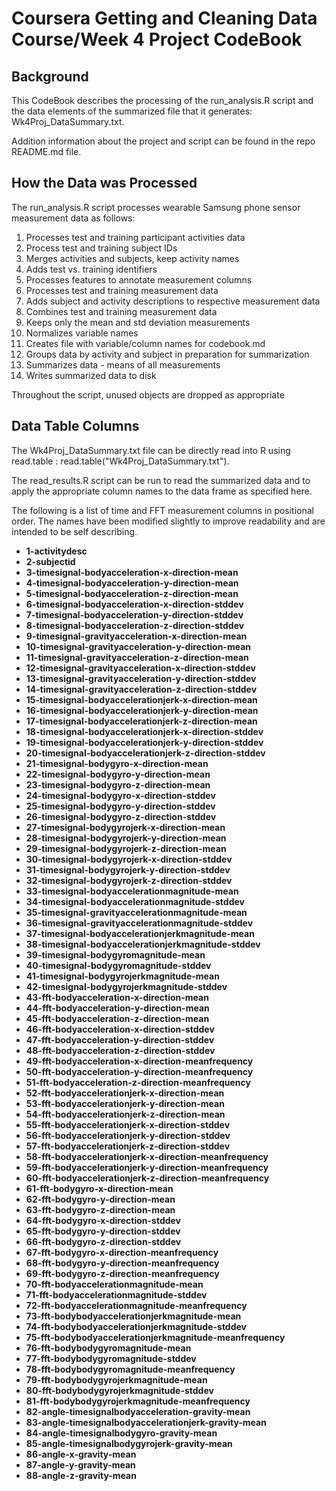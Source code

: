 # Coursera Getting and Cleaning Data Course/Week 4 Project CodeBook

## Background

This CodeBook describes the processing of the run_analysis.R script and the data elements of the summarized file that it generates: Wk4Proj_DataSummary.txt.

Addition information about the project and script can be found in the repo README.md file.


## How the Data was Processed

The run_analysis.R script processes wearable Samsung phone sensor measurement data as follows:

1. Processes test and training participant activities data
2. Process test and training subject IDs
3. Merges activities and subjects, keep activity names
4. Adds test vs. training identifiers
5. Processes features to annotate measurement columns
6. Processes test and training measurement data
7. Adds subject and activity descriptions to respective measurement data
8. Combines test and training measurement data
9. Keeps only the mean and std deviation measurements
10. Normalizes variable names
11. Creates file with variable/column names for codebook.md
12. Groups data by activity and subject in preparation for summarization
13. Summarizes data - means of all measurements
14. Writes summarized data to disk

Throughout the script, unused objects are dropped as appropriate



## Data Table Columns

The Wk4Proj_DataSummary.txt file can be directly read into R using read.table : read.table("Wk4Proj_DataSummary.txt").

The read_results.R script can be run to read the summarized data and to apply the appropriate column names to the data frame as specified here.

The following is a list of time and FFT measurement columns in positional order.  The names have been modified slightly to improve readability and are intended to be self describing.

* **1-activitydesc** 
* **2-subjectid**
* **3-timesignal-bodyacceleration-x-direction-mean**
* **4-timesignal-bodyacceleration-y-direction-mean**
* **5-timesignal-bodyacceleration-z-direction-mean**
* **6-timesignal-bodyacceleration-x-direction-stddev**
* **7-timesignal-bodyacceleration-y-direction-stddev**
* **8-timesignal-bodyacceleration-z-direction-stddev**
* **9-timesignal-gravityacceleration-x-direction-mean**
* **10-timesignal-gravityacceleration-y-direction-mean**
* **11-timesignal-gravityacceleration-z-direction-mean**
* **12-timesignal-gravityacceleration-x-direction-stddev**
* **13-timesignal-gravityacceleration-y-direction-stddev**
* **14-timesignal-gravityacceleration-z-direction-stddev**
* **15-timesignal-bodyaccelerationjerk-x-direction-mean**
* **16-timesignal-bodyaccelerationjerk-y-direction-mean**
* **17-timesignal-bodyaccelerationjerk-z-direction-mean**
* **18-timesignal-bodyaccelerationjerk-x-direction-stddev**
* **19-timesignal-bodyaccelerationjerk-y-direction-stddev**
* **20-timesignal-bodyaccelerationjerk-z-direction-stddev**
* **21-timesignal-bodygyro-x-direction-mean**
* **22-timesignal-bodygyro-y-direction-mean**
* **23-timesignal-bodygyro-z-direction-mean**
* **24-timesignal-bodygyro-x-direction-stddev**
* **25-timesignal-bodygyro-y-direction-stddev**
* **26-timesignal-bodygyro-z-direction-stddev**
* **27-timesignal-bodygyrojerk-x-direction-mean**
* **28-timesignal-bodygyrojerk-y-direction-mean**
* **29-timesignal-bodygyrojerk-z-direction-mean**
* **30-timesignal-bodygyrojerk-x-direction-stddev**
* **31-timesignal-bodygyrojerk-y-direction-stddev**
* **32-timesignal-bodygyrojerk-z-direction-stddev**
* **33-timesignal-bodyaccelerationmagnitude-mean**
* **34-timesignal-bodyaccelerationmagnitude-stddev**
* **35-timesignal-gravityaccelerationmagnitude-mean**
* **36-timesignal-gravityaccelerationmagnitude-stddev**
* **37-timesignal-bodyaccelerationjerkmagnitude-mean**
* **38-timesignal-bodyaccelerationjerkmagnitude-stddev**
* **39-timesignal-bodygyromagnitude-mean**
* **40-timesignal-bodygyromagnitude-stddev**
* **41-timesignal-bodygyrojerkmagnitude-mean**
* **42-timesignal-bodygyrojerkmagnitude-stddev**
* **43-fft-bodyacceleration-x-direction-mean**
* **44-fft-bodyacceleration-y-direction-mean**
* **45-fft-bodyacceleration-z-direction-mean**
* **46-fft-bodyacceleration-x-direction-stddev**
* **47-fft-bodyacceleration-y-direction-stddev**
* **48-fft-bodyacceleration-z-direction-stddev**
* **49-fft-bodyacceleration-x-direction-meanfrequency**
* **50-fft-bodyacceleration-y-direction-meanfrequency**
* **51-fft-bodyacceleration-z-direction-meanfrequency**
* **52-fft-bodyaccelerationjerk-x-direction-mean**
* **53-fft-bodyaccelerationjerk-y-direction-mean**
* **54-fft-bodyaccelerationjerk-z-direction-mean**
* **55-fft-bodyaccelerationjerk-x-direction-stddev**
* **56-fft-bodyaccelerationjerk-y-direction-stddev**
* **57-fft-bodyaccelerationjerk-z-direction-stddev**
* **58-fft-bodyaccelerationjerk-x-direction-meanfrequency**
* **59-fft-bodyaccelerationjerk-y-direction-meanfrequency**
* **60-fft-bodyaccelerationjerk-z-direction-meanfrequency**
* **61-fft-bodygyro-x-direction-mean**
* **62-fft-bodygyro-y-direction-mean**
* **63-fft-bodygyro-z-direction-mean**
* **64-fft-bodygyro-x-direction-stddev**
* **65-fft-bodygyro-y-direction-stddev**
* **66-fft-bodygyro-z-direction-stddev**
* **67-fft-bodygyro-x-direction-meanfrequency**
* **68-fft-bodygyro-y-direction-meanfrequency**
* **69-fft-bodygyro-z-direction-meanfrequency**
* **70-fft-bodyaccelerationmagnitude-mean**
* **71-fft-bodyaccelerationmagnitude-stddev**
* **72-fft-bodyaccelerationmagnitude-meanfrequency**
* **73-fft-bodybodyaccelerationjerkmagnitude-mean**
* **74-fft-bodybodyaccelerationjerkmagnitude-stddev**
* **75-fft-bodybodyaccelerationjerkmagnitude-meanfrequency**
* **76-fft-bodybodygyromagnitude-mean**
* **77-fft-bodybodygyromagnitude-stddev**
* **78-fft-bodybodygyromagnitude-meanfrequency**
* **79-fft-bodybodygyrojerkmagnitude-mean**
* **80-fft-bodybodygyrojerkmagnitude-stddev**
* **81-fft-bodybodygyrojerkmagnitude-meanfrequency**
* **82-angle-timesignalbodyacceleration-gravity-mean**
* **83-angle-timesignalbodyaccelerationjerk-gravity-mean**
* **84-angle-timesignalbodygyro-gravity-mean**
* **85-angle-timesignalbodygyrojerk-gravity-mean**
* **86-angle-x-gravity-mean**
* **87-angle-y-gravity-mean**
* **88-angle-z-gravity-mean**